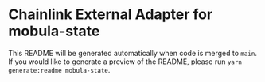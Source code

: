 # Chainlink External Adapter for mobula-state

This README will be generated automatically when code is merged to `main`. If you would like to generate a preview of the README, please run `yarn generate:readme mobula-state`.
